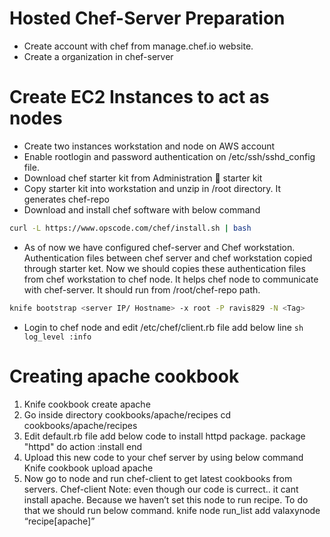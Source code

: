 # Hosted Chef-Server Preparation
 - Create account with chef from manage.chef.io website. 
 - Create a organization in chef-server

# Create EC2 Instances to act as nodes
 - Create two instances workstation and node on AWS account
 - Enable rootlogin and password authentication on /etc/ssh/sshd_config file.
 - Download chef starter kit from Administration  starter kit
 - Copy starter kit into workstation and unzip in /root directory. It generates chef-repo
 - Download and install chef software with below command
```sh
curl -L https://www.opscode.com/chef/install.sh | bash
```
 - As of now we have configured chef-server and Chef workstation. Authentication files between chef server and chef workstation copied through starter ket.  Now we should copies these authentication files from chef workstation to chef node. It helps chef node to communicate with chef-server. It should run from /root/chef-repo path. 
```sh
knife bootstrap <server IP/ Hostname> -x root -P ravis829 -N <Tag>
```
 - Login to chef node and edit /etc/chef/client.rb file add below line
```sh log_level	:info ```


# Creating apache cookbook
1.	Knife cookbook create apache
2.	Go inside directory cookbooks/apache/recipes 
cd cookbooks/apache/recipes
3.	Edit default.rb file add below code to install httpd package.
package "httpd" do
	action :install
end
4.	Upload this new code to your chef server by using below command
Knife cookbook upload apache
5.	Now go to node and run chef-client to get latest cookbooks from servers.
Chef-client
Note: even though our code is currect.. it cant install apache. Because we haven’t set this node to run recipe. To do that we should run below command.
knife node run_list add valaxynode “recipe[apache]”

